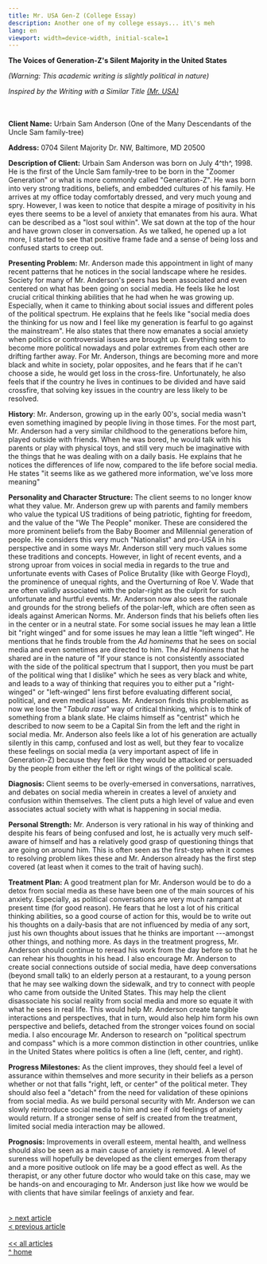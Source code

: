 ```yaml
---
title: Mr. USA Gen-Z (College Essay)
description: Another one of my college essays... it\'s meh
lang: en
viewport: width=device-width, initial-scale=1
---
```



<meta name="color-scheme" content="light dark">


**The Voices of Generation-Z's Silent Majority in the United States**

*(Warning: This academic writing is slightly political in nature)*

*Inspired by the Writing with a Similar Title [(Mr. USA)](mrusa.pdf)*

\
\
**Client Name:** Urbain Sam Anderson (One of the Many Descendants of the
Uncle Sam family-tree)

**Address:** 0704 Silent Majority Dr. NW, Baltimore, MD 20500

**Description of Client:** Urbain Sam Anderson was born on July 4^th^,
1998. He is the first of the Uncle Sam family-tree to be born in the
"Zoomer Generation" or what is more commonly called "Generation-Z". He
was born into very strong traditions, beliefs, and embedded cultures of
his family. He arrives at my office today comfortably dressed, and very
much young and spry. However, I was keen to notice that despite a mirage
of positivity in his eyes there seems to be a level of anxiety that
emanates from his aura. What can be described as a "lost soul within".
We sat down at the top of the hour and have grown closer in
conversation. As we talked, he opened up a lot more, I started to see
that positive frame fade and a sense of being loss and confused starts
to creep out.

**Presenting Problem:** Mr. Anderson made this appointment in light of
many recent patterns that he notices in the social landscape where he
resides. Society for many of Mr. Anderson's peers has been associated
and even centered on what has been going on social media. He feels like
he lost crucial critical thinking abilities that he had when he was
growing up. Especially, when it came to thinking about social issues and
different poles of the political spectrum. He explains that he feels
like "social media does the thinking for us now and I feel like my
generation is fearful to go against the mainstream". He also states that
there now emanates a social anxiety when politics or controversial
issues are brought up. Everything seem to become more political nowadays
and polar extremes from each other are drifting farther away. For Mr.
Anderson, things are becoming more and more black and white in society,
polar opposites, and he fears that if he can't choose a side, he would
get loss in the cross-fire. Unfortunately, he also feels that if the
country he lives in continues to be divided and have said crossfire,
that solving key issues in the country are less likely to be resolved.

**History**: Mr. Anderson, growing up in the early 00's, social media
wasn't even something imagined by people living in those times. For the
most part, Mr. Anderson had a very similar childhood to the generations
before him, played outside with friends. When he was bored, he would
talk with his parents or play with physical toys, and still very much be
imaginative with the things that he was dealing with on a daily basis.
He explains that he notices the differences of life now, compared to the
life before social media. He states "it seems like as we gathered more
information, we've loss more meaning"

**Personality and Character Structure:** The client seems to no longer
know what they value. Mr. Anderson grew up with parents and family
members who value the typical US traditions of being patriotic, fighting
for freedom, and the value of the "We The People" moniker. These are
considered the more prominent beliefs from the Baby Boomer and
Millennial generation of people. He considers this very much
"Nationalist" and pro-USA in his perspective and in some ways Mr.
Anderson still very much values some these traditions and concepts.
However, in light of recent events, and a strong uproar from voices in
social media in regards to the true and unfortunate events with Cases of
Police Brutality (like with George Floyd), the prominence of unequal
rights, and the Overturning of Roe V. Wade that are often validly
associated with the polar-right as the culprit for such unfortunate and
hurtful events. Mr. Anderson now also sees the rationale and grounds for
the strong beliefs of the polar-left, which are often seen as ideals
against American Norms. Mr. Anderson finds that his beliefs often lies
in the center or in a neutral state. For some social issues he may lean
a little bit "right winged" and for some issues he may lean a little
"left winged". He mentions that he finds trouble from the *Ad hominems*
that he sees on social media and even sometimes are directed to him. The
*Ad Hominens* that he shared are in the nature of "If your stance is not
consistently associated with the side of the political spectrum that I
support, then you must be part of the political wing that I dislike"
which he sees as very black and white, and leads to a way of thinking
that requires you to either put a "right-winged" or "left-winged" lens
first before evaluating different social, political, and even medical
issues. Mr. Anderson finds this problematic as now we lose the "*Tabula
rasa*" way of critical thinking, which is to think of something from a
blank slate. He claims himself as "centrist" which he described to now
seem to be a Capital Sin from the left and the right in social media.
Mr. Anderson also feels like a lot of his generation are actually
silently in this camp, confused and lost as well, but they fear to
vocalize these feelings on social media (a very important aspect of life
in Generation-Z) because they feel like they would be attacked or
persuaded by the people from either the left or right wings of the
political scale.

**Diagnosis:** Client seems to be overly-emersed in conversations,
narratives, and debates on social media wherein in creates a level of
anxiety and confusion within themselves. The client puts a high level of
value and even associates actual society with what is happening in
social media.

**Personal Strength:** Mr. Anderson is very rational in his way of
thinking and despite his fears of being confused and lost, he is
actually very much self-aware of himself and has a relatively good grasp
of questioning things that are going on around him. This is often seen
as the first-step when it comes to resolving problem likes these and Mr.
Anderson already has the first step covered (at least when it comes to
the trait of having such).

**Treatment Plan:** A good treatment plan for Mr. Anderson would be to
do a detox from social media as these have been one of the main sources
of his anxiety. Especially, as political conversations are very much
rampant at present time (for good reason). He fears that he lost a lot
of his critical thinking abilities, so a good course of action for this,
would be to write out his thoughts on a daily-basis that are not
influenced by media of any sort, just his own thoughts about issues that
he thinks are important ---amongst other things, and nothing more. As
days in the treatment progress, Mr. Anderson should continue to reread
his work from the day before so that he can rehear his thoughts in his
head. I also encourage Mr. Anderson to create social connections outside
of social media, have deep conversations (beyond small talk) to an
elderly person at a restaurant, to a young person that he may see
walking down the sidewalk, and try to connect with people who came from
outside the United States. This may help the client disassociate his
social reality from social media and more so equate it with what he sees
in real life. This would help Mr. Anderson create tangible interactions
and perspectives, that in turn, would also help him form his own
perspective and beliefs, detached from the stronger voices found on
social media. I also encourage Mr. Anderson to research on "political
spectrum and compass" which is a more common distinction in other
countries, unlike in the United States where politics is often a line
(left, center, and right).

**Progress Milestones:** As the client improves, they should feel a
level of assurance within themselves and more security in their beliefs
as a person whether or not that falls "right, left, or center" of the
political meter. They should also feel a "detach" from the need for
validation of these opinions from social media. As we build personal
security with Mr. Anderson we can slowly reintroduce social media to him
and see if old feelings of anxiety would return. If a stronger sense of
self is created from the treatment, limited social media interaction may
be allowed.

**Prognosis:** Improvements in overall esteem, mental health, and
wellness should also be seen as a main cause of anxiety is removed. A
level of sureness will hopefully be developed as the client emerges from
therapy and a more positive outlook on life may be a good effect as
well. As the therapist, or any other future doctor who would take on
this case, may we be hands-on and encouraging to Mr. Anderson just like
how we would be with clients that have similar feelings of anxiety and
fear.
\
\
\
[\> next article](../07192022sharing-my-comment)\
[\< previous article](../071322identity-goes-deeper-and-beyond-our-traits)
\
\
[\<\< all articles](../../articles/)\
[\^ home](../../)
